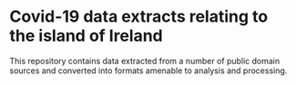 #  Covid-19 data extracts relating to the island of Ireland

This repository contains data extracted from a number of public domain sources and converted into formats amenable to analysis and processing. 
